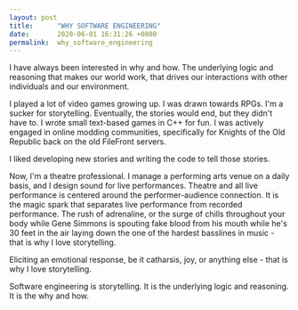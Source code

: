 ```yaml
---
layout: post
title:      "WHY SOFTWARE ENGINEERING"
date:       2020-06-01 16:31:26 +0000
permalink:  why_software_engineering
---
```


I have always been interested in why and how. The underlying logic and reasoning that makes our world work, that drives our interactions with other individuals and our environment.

I played a lot of video games growing up. I was drawn towards RPGs. I'm a sucker for storytelling. Eventually, the stories would end, but they didn't have to. I wrote small text-based games in C++ for fun. I was actively engaged in online modding communities, specifically for Knights of the Old Republic back on the old FileFront servers.

I liked developing new stories and writing the code to tell those stories.

Now, I'm a theatre professional. I manage a performing arts venue on a daily basis, and I design sound for live performances. Theatre and all live performance is centered around the performer-audience connection. It is the magic spark that separates live performance from recorded performance. The rush of adrenaline, or the surge of chills throughout your body while Gene Simmons is spouting fake blood from his mouth while he's 30 feet in the air laying down the one of the hardest basslines in music - that is why I love storytelling.

Eliciting an emotional response, be it catharsis, joy, or anything else - that is why I love storytelling.

Software engineering is storytelling. It is the underlying logic and reasoning. It is the why and how.
